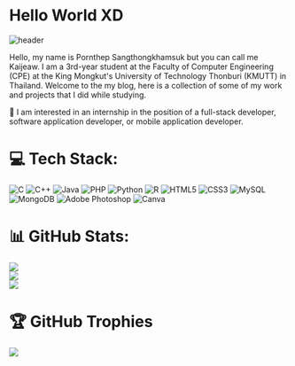 # Hello World XD

![header](https://user-images.githubusercontent.com/126787890/222468117-2c6d95d7-1e7c-4b34-92dc-93f8e3a217b2.jpg)

Hello, my name is Pornthep Sangthongkhamsuk but you can call me Kaijeaw. I am a 3rd-year student at the Faculty of Computer Engineering (CPE) at the King Mongkut's University of Technology Thonburi (KMUTT) in Thailand. Welcome to the my blog, here is a collection of some of my work and projects that I did while studying.

🚀 I am interested in an internship in the position of a full-stack developer, software application developer, or mobile application developer.

# 💻 Tech Stack:
![C](https://img.shields.io/badge/c-%2300599C.svg?style=for-the-badge&logo=c&logoColor=white) ![C++](https://img.shields.io/badge/c++-%2300599C.svg?style=for-the-badge&logo=c%2B%2B&logoColor=white) ![Java](https://img.shields.io/badge/java-%23ED8B00.svg?style=for-the-badge&logo=java&logoColor=white) ![PHP](https://img.shields.io/badge/php-%23777BB4.svg?style=for-the-badge&logo=php&logoColor=white) ![Python](https://img.shields.io/badge/python-3670A0?style=for-the-badge&logo=python&logoColor=ffdd54) ![R](https://img.shields.io/badge/r-%23276DC3.svg?style=for-the-badge&logo=r&logoColor=white) ![HTML5](https://img.shields.io/badge/html5-%23E34F26.svg?style=for-the-badge&logo=html5&logoColor=white) ![CSS3](https://img.shields.io/badge/css3-%231572B6.svg?style=for-the-badge&logo=css3&logoColor=white) ![MySQL](https://img.shields.io/badge/mysql-%2300f.svg?style=for-the-badge&logo=mysql&logoColor=white) ![MongoDB](https://img.shields.io/badge/MongoDB-%234ea94b.svg?style=for-the-badge&logo=mongodb&logoColor=white) ![Adobe Photoshop](https://img.shields.io/badge/adobephotoshop-%2331A8FF.svg?style=for-the-badge&logo=adobephotoshop&logoColor=white) ![Canva](https://img.shields.io/badge/Canva-%2300C4CC.svg?style=for-the-badge&logo=Canva&logoColor=white)

# 📊 GitHub Stats:
![](https://github-readme-stats.vercel.app/api?username=kaijeaw34574&theme=synthwave&hide_border=true&include_all_commits=false&count_private=false)<br/>
![](https://github-readme-streak-stats.herokuapp.com/?user=kaijeaw34574&theme=synthwave&hide_border=true)<br/>
![](https://github-readme-stats.vercel.app/api/top-langs/?username=kaijeaw34574&theme=synthwave&hide_border=true&include_all_commits=false&count_private=false&layout=compact)

# 🏆 GitHub Trophies
![](https://github-profile-trophy.vercel.app/?username=kaijeaw34574&theme=radical&no-frame=false&no-bg=false&margin-w=4)
